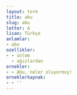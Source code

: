 ```yaml
---
layout: term
title: abu
slug: abu
letter: A
lisan: Türkçe
anlamlar:
- abo
ozellikler:
- - ünlem
  - ağızlardan
ornekler:
- - Abu, neler oluyormuş!
orneklerkaynak:
- - ''
---
```

